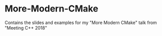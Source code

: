 # More-Modern-CMake
Contains the slides and examples for my "More Modern CMake" talk from "Meeting C++ 2018"
